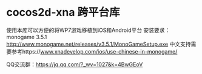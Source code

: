﻿# cocos2d-xna 跨平台库
使用本库可以方便的将WP7游戏移植到iOS和Android平台
安装要求：monogame 3.5.1 http://www.monogame.net/releases/v3.5.1/MonoGameSetup.exe
中文支持需要参考https://www.xnadevelop.com/ios/use-chinese-in-monogame/

QQ交流群：https://jq.qq.com/?_wv=1027&k=4BwGEoV
